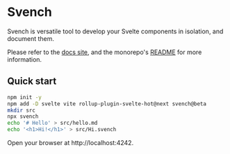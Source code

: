 # Svench

Svench is versatile tool to develop your Svelte components in isolation, and document them.

Please refer to the [docs site](https://svench.dev), and the monorepo's [README](https://github.com/rixo/svench#readme) for more information.

## Quick start

```bash
npm init -y
npm add -D svelte vite rollup-plugin-svelte-hot@next svench@beta
mkdir src
npx svench
echo '# Hello' > src/hello.md
echo '<h1>Hi!</h1>' > src/Hi.svench
```

Open your browser at http://localhost:4242.

